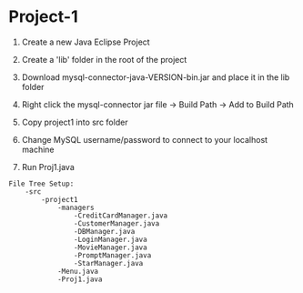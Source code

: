 # Project-1

1) Create a new Java Eclipse Project

2) Create a 'lib' folder in the root of the project

3) Download mysql-connector-java-VERSION-bin.jar and place it in the lib folder

4) Right click the mysql-connector jar file -> Build Path -> Add to Build Path

5) Copy project1 into src folder

6) Change MySQL username/password to connect to your localhost machine

7) Run Proj1.java

```
File Tree Setup:
    -src
        -project1
            -managers
                -CreditCardManager.java
                -CustomerManager.java
                -DBManager.java
                -LoginManager.java
                -MovieManager.java
                -PromptManager.java
                -StarManager.java
            -Menu.java
            -Proj1.java
```
